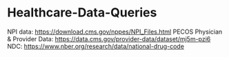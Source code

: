 # Healthcare-Data-Queries

NPI data: https://download.cms.gov/nppes/NPI_Files.html
PECOS Physician & Provider Data: https://data.cms.gov/provider-data/dataset/mj5m-pzi6
NDC: https://www.nber.org/research/data/national-drug-code
